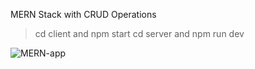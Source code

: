 MERN Stack with CRUD Operations
> cd client and npm start
> cd server and npm run dev

![MERN-app](https://github.com/khwan-yyg/MERN-Stack-CRUD-and-Search-App/assets/142191872/b0dd8b7f-ff9f-4acd-b62f-99546fa220e5)
